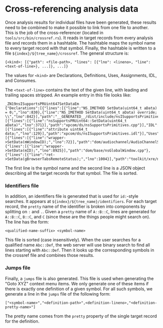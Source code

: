 # Cross-referencing analysis data

Once analysis results for individual files have been generated, these
results need to be combined to make it possible to link from one file
to another. This is the job of the cross-referencer (located in
`tools/src/bin/crossref.rs`). It reads in target records from every
analysis file and records them in a hashtable. The hashtable maps the
symbol name to every target record with that symbol. Finally, the
hashtable is written to a file `${index}/${tree_name}/crossref`. The
general structure is:

```
{<kind>: [{"path": <file-path>, "lines": [{"lno": <lineno>, "line": <text-of-line>}, ...]}, ...]}
```

The values for `<kind>` are Declarations, Definitions, Uses,
Assignments, IDL, and Consumes.

The `<text-of-line>` contains the text of the given line, with leading and
trailing spaces stripped.  An example entry in this file looks like:

```
_ZN19nsISupportsPRUint647SetDataEm
{"Declarations":[{"lines":[{"line":"NS_IMETHOD SetData(uint64_t aData) = 0;","lno":830},{"line":"NS_IMETHOD SetData(uint64_t aData) override; \\","lno":842}],"path":"__GENERATED__/dist/include/nsISupportsPrimitives.h"}],"Definitions":[{"lines":[{"line":"nsSupportsPRUint64::SetData(uint64_t aData)","lno":371}],"path":"xpcom/ds/nsSupportsPrimitives.cpp"}],"IDL":[{"lines":[{"line":"attribute uint64_t data;","lno":129}],"path":"xpcom/ds/nsISupportsPrimitives.idl"}],"Uses":[{"lines":[{"line":"wrapper->SetData(mWindowID);","lno":72}],"path":"dom/audiochannel/AudioChannelService.cpp"},{"lines":[{"line":"wrapper->SetData(mID);","lno":8925}],"path":"dom/base/nsGlobalWindow.cpp"},{"lines":[{"line":"ret->SetData(gBrowserTabsRemoteStatus);","lno":1004}],"path":"toolkit/xre/nsAppRunner.cpp"}]}
```

The first line is the symbol name and the second line is a JSON object
describing all the target records for that symbol.  The file is sorted.

### Identifiers file

In addition, an identifiers file is generated that is used for
`id:`-style searches. It appears at
`${index}/${tree_name}/identifiers`. For each target record, the
`pretty` name of the identifier is broken into components by splitting
on `:` and `.`. Given a `pretty` name of `A::B::C`, lines are
generated for `A::B::C`, `B::C`, and `C` (since these are the things
people might search on). The line has the form:

```
<qualified-name-suffix> <symbol-name>
```

This file is sorted (case insensitively). When the user searches for a
qualified name `Abc::Def`, the web server will use binary search to
find all lines starting with `Abc::Def`. Then it looks up the
corresponding symbols in the crossref file and combines those results.

### Jumps file

Finally, a `jumps` file is also generated. This file is used when
generating the "Goto XYZ" context menu items. We only generate one of
these items if there is exactly one definition of a given symbol. For
all such symbols, we generate a line in the `jumps` file of the
following form:

```["<symbol-name>","<definition-path>",<definition-lineno>,"<definition-pretty-name>"]```

The pretty name comes from the `pretty` property of the single target
record for the definition.
